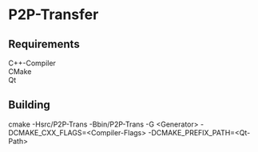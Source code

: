 # P2P-Transfer

## Requirements
C++-Compiler <br>
CMake <br>
Qt <br>

## Building
cmake -Hsrc/P2P-Trans -Bbin/P2P-Trans -G \<Generator\> -DCMAKE_CXX_FLAGS=\<Compiler-Flags\> -DCMAKE_PREFIX_PATH=\<Qt-Path\> <br>
